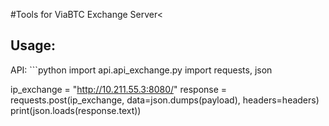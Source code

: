 #Tools for ViaBTC Exchange Server<
<h2>Usage:</h2>
API:
```python
import api.api_exchange.py
import requests, json

ip_exchange = "http://10.211.55.3:8080/"
response = requests.post(ip_exchange, data=json.dumps(payload), headers=headers)
print(json.loads(response.text))
```
